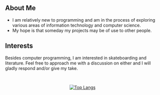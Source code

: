 ## About Me
- I am relatively new to programming and am in the process of exploring various areas of information technology and computer science.<br>
- My hope is that someday my projects may be of use to other people.

## Interests
Besides computer programming, I am interested in skateboarding and literature. Feel free to approach me with a discussion on either and I will gladly respond and/or give my take.

<br><p align="center">
[![Top Langs](https://github-readme-stats.vercel.app/api/top-langs/?username=reg1cide&layout=compact&theme=midnight-purple)](https://github.com/anuraghazra/github-readme-stats)</p>
